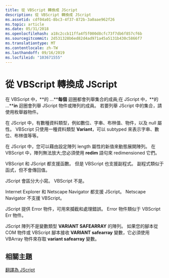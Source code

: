 ```yaml
---
title: 從 VBScript 轉換成 JScript
description: 從 VBScript 轉換成 JScript
ms.assetid: cdf04a01-8bc3-4f37-872b-3a0aae962f26
ms.topic: article
ms.date: 05/31/2018
ms.openlocfilehash: a18c2ccb11ffa4f5f000d8cfc73f7db6f857cf6b
ms.sourcegitcommit: 2d531328b6ed82d4ad971a45a5131b430c5866f7
ms.translationtype: MT
ms.contentlocale: zh-TW
ms.lasthandoff: 09/16/2019
ms.locfileid: "103671555"
---
```

# <a name="translating-to-jscript-from-vbscript"></a>從 VBScript 轉換成 JScript

在 VBScript 中，**的 ...****每個** 迴圈都會列舉集合的成員;在 JScript 中，**的 ...****in** 迴圈會列舉 JScript 物件或陣列的成員。 若要列舉 JScript 中的集合，請使用枚舉器物件。

在 JScript 中，有數種資料類型，例如數位、字串、布林值、物件，以及 null 屬性。 VBScript 只使用一種資料類型 **Variant**，可以 subtyped 來表示字串、數位、布林值等等。

在 JScript 中，您可以藉由設定陣列 length 屬性的新值來動態展開陣列。 在 VBScript 中，陣列無法放大;您必須使用 **redim** 語句來 redimensioned 它們。

VBScript 和 JScript 都支援函數。 但是 VBScript 也支援副程式。 副程式類似于函式，但不會傳回值。

JScript 會區分大小寫。 VBScript 不是。

Internet Explorer 和 Netscape Navigator 都支援 JScript。 Netscape Navigator 不支援 VBScript。

JScript 提供 Error 物件，可用來攔截和處理錯誤。 Error 物件類似于 VBScript Err 物件。

JScript 陣列不是變數類型 **VARIANT SAFEARRAY** 的陣列。 如果您的腳本從 COM 物件或 VBScript 腳本接收 **VARIANT safearray** 變數，它必須使用 VBArray 物件來存取 **variant safearray** 變數。

## <a name="related-topics"></a>相關主題

<dl> <dt>

[翻譯為 JScript](translating-to-jscript.md)
</dt> </dl>

 

 




